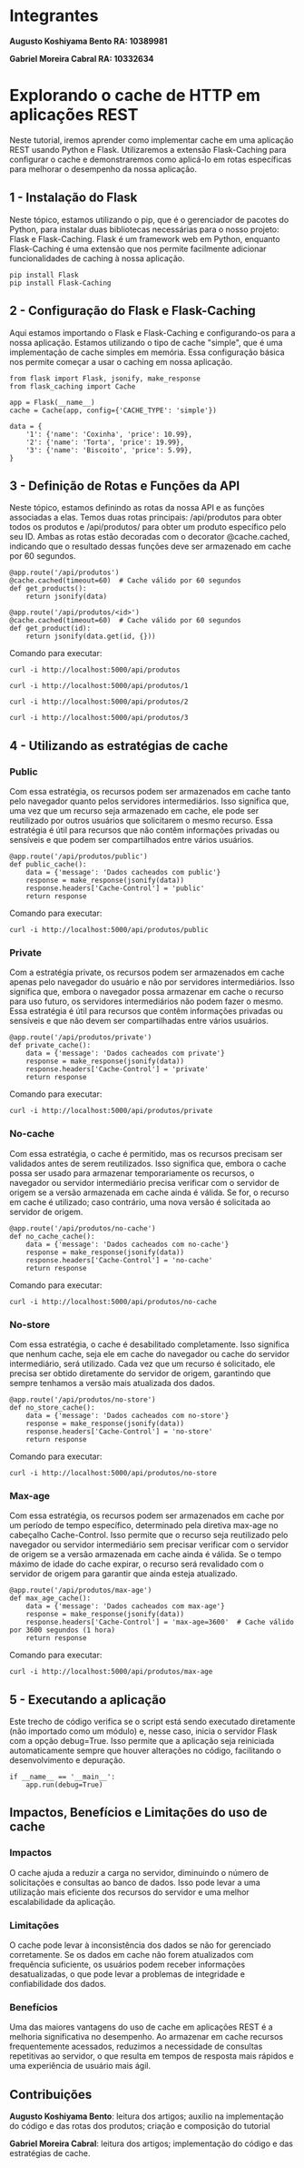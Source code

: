 # Integrantes 

**Augusto Koshiyama Bento RA: 10389981**

**Gabriel Moreira Cabral RA: 10332634**

# Explorando o cache de HTTP em aplicações REST

Neste tutorial, iremos aprender como implementar cache em uma aplicação REST usando Python e Flask. Utilizaremos a extensão Flask-Caching para configurar o cache e demonstraremos como aplicá-lo em rotas específicas para melhorar o desempenho da nossa aplicação.

## 1 - Instalação do Flask

Neste tópico, estamos utilizando o pip, que é o gerenciador de pacotes do Python, para instalar duas bibliotecas necessárias para o nosso projeto: Flask e Flask-Caching. Flask é um framework web em Python, enquanto Flask-Caching é uma extensão que nos permite facilmente adicionar funcionalidades de caching à nossa aplicação.

```
pip install Flask
pip install Flask-Caching
```

## 2 - Configuração do Flask e Flask-Caching

Aqui estamos importando o Flask e Flask-Caching e configurando-os para a nossa aplicação. Estamos utilizando o tipo de cache "simple", que é uma implementação de cache simples em memória. Essa configuração básica nos permite começar a usar o caching em nossa aplicação.

```
from flask import Flask, jsonify, make_response
from flask_caching import Cache

app = Flask(__name__)
cache = Cache(app, config={'CACHE_TYPE': 'simple'})

data = {
    '1': {'name': 'Coxinha', 'price': 10.99},
    '2': {'name': 'Torta', 'price': 19.99},
    '3': {'name': 'Biscoito', 'price': 5.99},
}
```

## 3 - Definição de Rotas e Funções da API

Neste tópico, estamos definindo as rotas da nossa API e as funções associadas a elas. Temos duas rotas principais: /api/produtos para obter todos os produtos e /api/produtos/<id> para obter um produto específico pelo seu ID. Ambas as rotas estão decoradas com o decorator @cache.cached, indicando que o resultado dessas funções deve ser armazenado em cache por 60 segundos.

```
@app.route('/api/produtos')
@cache.cached(timeout=60)  # Cache válido por 60 segundos
def get_products():
    return jsonify(data)

@app.route('/api/produtos/<id>')
@cache.cached(timeout=60)  # Cache válido por 60 segundos
def get_product(id):
    return jsonify(data.get(id, {}))
```

Comando para executar:

```
curl -i http://localhost:5000/api/produtos
```
```
curl -i http://localhost:5000/api/produtos/1
```
```
curl -i http://localhost:5000/api/produtos/2
```
```
curl -i http://localhost:5000/api/produtos/3
```

## 4 - Utilizando as estratégias de cache

### Public

Com essa estratégia, os recursos podem ser armazenados em cache tanto pelo navegador quanto pelos servidores intermediários. Isso significa que, uma vez que um recurso seja armazenado em cache, ele pode ser reutilizado por outros usuários que solicitarem o mesmo recurso. Essa estratégia é útil para recursos que não contêm informações privadas ou sensíveis e que podem ser compartilhados entre vários usuários.

```
@app.route('/api/produtos/public')
def public_cache():
    data = {'message': 'Dados cacheados com public'}
    response = make_response(jsonify(data))
    response.headers['Cache-Control'] = 'public'
    return response
```

Comando para executar:

```
curl -i http://localhost:5000/api/produtos/public
```

### Private

Com a estratégia private, os recursos podem ser armazenados em cache apenas pelo navegador do usuário e não por servidores intermediários. Isso significa que, embora o navegador possa armazenar em cache o recurso para uso futuro, os servidores intermediários não podem fazer o mesmo. Essa estratégia é útil para recursos que contêm informações privadas ou sensíveis e que não devem ser compartilhadas entre vários usuários.

```
@app.route('/api/produtos/private')
def private_cache():
    data = {'message': 'Dados cacheados com private'}
    response = make_response(jsonify(data))
    response.headers['Cache-Control'] = 'private'
    return response
```

Comando para executar:

```
curl -i http://localhost:5000/api/produtos/private
```

### No-cache

Com essa estratégia, o cache é permitido, mas os recursos precisam ser validados antes de serem reutilizados. Isso significa que, embora o cache possa ser usado para armazenar temporariamente os recursos, o navegador ou servidor intermediário precisa verificar com o servidor de origem se a versão armazenada em cache ainda é válida. Se for, o recurso em cache é utilizado; caso contrário, uma nova versão é solicitada ao servidor de origem.

```
@app.route('/api/produtos/no-cache')
def no_cache_cache():
    data = {'message': 'Dados cacheados com no-cache'}
    response = make_response(jsonify(data))
    response.headers['Cache-Control'] = 'no-cache'
    return response
```

Comando para executar:

```
curl -i http://localhost:5000/api/produtos/no-cache
```

### No-store

Com essa estratégia, o cache é desabilitado completamente. Isso significa que nenhum cache, seja ele em cache do navegador ou cache do servidor intermediário, será utilizado. Cada vez que um recurso é solicitado, ele precisa ser obtido diretamente do servidor de origem, garantindo que sempre tenhamos a versão mais atualizada dos dados.

```
@app.route('/api/produtos/no-store')
def no_store_cache():
    data = {'message': 'Dados cacheados com no-store'}
    response = make_response(jsonify(data))
    response.headers['Cache-Control'] = 'no-store'
    return response
```

Comando para executar:

```
curl -i http://localhost:5000/api/produtos/no-store
```

### Max-age

Com essa estratégia, os recursos podem ser armazenados em cache por um período de tempo específico, determinado pela diretiva max-age no cabeçalho Cache-Control. Isso permite que o recurso seja reutilizado pelo navegador ou servidor intermediário sem precisar verificar com o servidor de origem se a versão armazenada em cache ainda é válida. Se o tempo máximo de idade do cache expirar, o recurso será revalidado com o servidor de origem para garantir que ainda esteja atualizado.

```
@app.route('/api/produtos/max-age')
def max_age_cache():
    data = {'message': 'Dados cacheados com max-age'}
    response = make_response(jsonify(data))
    response.headers['Cache-Control'] = 'max-age=3600'  # Cache válido por 3600 segundos (1 hora)
    return response
```

Comando para executar:

```
curl -i http://localhost:5000/api/produtos/max-age
```

## 5 - Executando a aplicação

Este trecho de código verifica se o script está sendo executado diretamente (não importado como um módulo) e, nesse caso, inicia o servidor Flask com a opção debug=True. Isso permite que a aplicação seja reiniciada automaticamente sempre que houver alterações no código, facilitando o desenvolvimento e depuração.

```
if __name__ == '__main__':
    app.run(debug=True)
```

## Impactos, Benefícios e Limitações do uso de cache

### Impactos

O cache ajuda a reduzir a carga no servidor, diminuindo o número de solicitações e consultas ao banco de dados. Isso pode levar a uma utilização mais eficiente dos recursos do servidor e uma melhor escalabilidade da aplicação.

### Limitações

O cache pode levar à inconsistência dos dados se não for gerenciado corretamente. Se os dados em cache não forem atualizados com frequência suficiente, os usuários podem receber informações desatualizadas, o que pode levar a problemas de integridade e confiabilidade dos dados.

### Benefícios

Uma das maiores vantagens do uso de cache em aplicações REST é a melhoria significativa no desempenho. Ao armazenar em cache recursos frequentemente acessados, reduzimos a necessidade de consultas repetitivas ao servidor, o que resulta em tempos de resposta mais rápidos e uma experiência de usuário mais ágil.

## Contribuições

**Augusto Koshiyama Bento**: leitura dos artigos; auxílio na implementação do código e das rotas dos produtos; criação e composição do tutorial

**Gabriel Moreira Cabral**: leitura dos artigos; implementação do código e das estratégias de cache.



